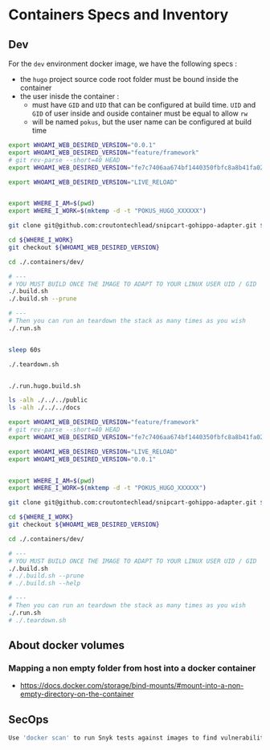 # Containers Specs and Inventory

## Dev

For the `dev` environment docker image, we have the following specs :
* the `hugo` project source code root folder must be bound inside the container
* the user inisde the container :
  * must have `GID` and `UID` that can be configured at build time. `UID` and `GID` of user inside and ouside container must be equal to allow `rw`
  * will be named `pokus`, but the user name can be configured at build time



```bash
export WHOAMI_WEB_DESIRED_VERSION="0.0.1"
export WHOAMI_WEB_DESIRED_VERSION="feature/framework"
# git rev-parse --short=40 HEAD
export WHOAMI_WEB_DESIRED_VERSION="fe7c7406aa674bf1440350fbfc8a8b41fa021885"

export WHOAMI_WEB_DESIRED_VERSION="LIVE_RELOAD"


export WHERE_I_AM=$(pwd)
export WHERE_I_WORK=$(mktemp -d -t "POKUS_HUGO_XXXXXX")

git clone git@github.com:croutontechlead/snipcart-gohippo-adapter.git ${WHERE_I_WORK}

cd ${WHERE_I_WORK}
git checkout ${WHOAMI_WEB_DESIRED_VERSION}

cd ./.containers/dev/

# ---
# YOU MUST BUILD ONCE THE IMAGE TO ADAPT TO YOUR LINUX USER UID / GID
./.build.sh
./.build.sh --prune

# ---
# Then you can run an teardown the stack as many times as you wish
./.run.sh


sleep 60s

./.teardown.sh


./.run.hugo.build.sh

ls -alh ./../../public
ls -alh ./../../docs

```




```bash
export WHOAMI_WEB_DESIRED_VERSION="feature/framework"
# git rev-parse --short=40 HEAD
export WHOAMI_WEB_DESIRED_VERSION="fe7c7406aa674bf1440350fbfc8a8b41fa021885"

export WHOAMI_WEB_DESIRED_VERSION="LIVE_RELOAD"
export WHOAMI_WEB_DESIRED_VERSION="0.0.1"


export WHERE_I_AM=$(pwd)
export WHERE_I_WORK=$(mktemp -d -t "POKUS_HUGO_XXXXXX")

git clone git@github.com:croutontechlead/snipcart-gohippo-adapter.git ${WHERE_I_WORK}

cd ${WHERE_I_WORK}
git checkout ${WHOAMI_WEB_DESIRED_VERSION}

cd ./.containers/dev/

# ---
# YOU MUST BUILD ONCE THE IMAGE TO ADAPT TO YOUR LINUX USER UID / GID
./.build.sh
# ./.build.sh --prune
# ./.build.sh --help

# ---
# Then you can run an teardown the stack as many times as you wish
./.run.sh
# ./.teardown.sh


```



## About docker volumes

### Mapping a non empty folder from host into a docker container

* https://docs.docker.com/storage/bind-mounts/#mount-into-a-non-empty-directory-on-the-container


## SecOps


```bash
Use 'docker scan' to run Snyk tests against images to find vulnerabilities and learn how to fix them
```
